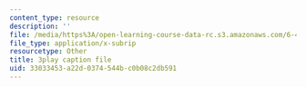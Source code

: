 ```yaml
---
content_type: resource
description: ''
file: /media/https%3A/open-learning-course-data-rc.s3.amazonaws.com/6-450-principles-of-digital-communications-i-fall-2006/33033453a22d0374544bc0b08c2db591_zkR2TT7x8uQ.srt
file_type: application/x-subrip
resourcetype: Other
title: 3play caption file
uid: 33033453-a22d-0374-544b-c0b08c2db591
---
```

